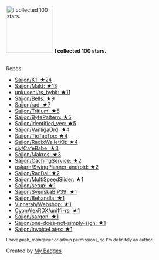 <img src="https://my-badges.github.io/my-badges/stars-100.png" alt="I collected 100 stars." title="I collected 100 stars." width="128">
<strong>I collected 100 stars.</strong>
<br><br>

Repos:

* <a href="https://github.com/Sajjon/K1">Sajjon/K1: ★24</a>
* <a href="https://github.com/Sajjon/Makt">Sajjon/Makt: ★13</a>
* <a href="https://github.com/unkuseni/rs_bybit">unkuseni/rs_bybit: ★11</a>
* <a href="https://github.com/Sajjon/Bells">Sajjon/Bells: ★9</a>
* <a href="https://github.com/Sajjon/rad">Sajjon/rad: ★7</a>
* <a href="https://github.com/Sajjon/Tritium">Sajjon/Tritium: ★5</a>
* <a href="https://github.com/Sajjon/BytePattern">Sajjon/BytePattern: ★5</a>
* <a href="https://github.com/Sajjon/identified_vec">Sajjon/identified_vec: ★5</a>
* <a href="https://github.com/Sajjon/VanligaOrd">Sajjon/VanligaOrd: ★4</a>
* <a href="https://github.com/Sajjon/TicTacToe">Sajjon/TicTacToe: ★4</a>
* <a href="https://github.com/Sajjon/RadixWalletKit">Sajjon/RadixWalletKit: ★4</a>
* <a href="https://github.com/siy/CafeBabe">siy/CafeBabe: ★3</a>
* <a href="https://github.com/Sajjon/Makros">Sajjon/Makros: ★3</a>
* <a href="https://github.com/Sajjon/CachingService">Sajjon/CachingService: ★2</a>
* <a href="https://github.com/oskarh/SwingPlanner-android">oskarh/SwingPlanner-android: ★2</a>
* <a href="https://github.com/Sajjon/RadBal">Sajjon/RadBal: ★2</a>
* <a href="https://github.com/Sajjon/MultiSpeedSlider">Sajjon/MultiSpeedSlider: ★1</a>
* <a href="https://github.com/Sajjon/setup">Sajjon/setup: ★1</a>
* <a href="https://github.com/Sajjon/SvenskaBIP39">Sajjon/SvenskaBIP39: ★1</a>
* <a href="https://github.com/Sajjon/Behandla">Sajjon/Behandla: ★1</a>
* <a href="https://github.com/Vinnstah/Webshop">Vinnstah/Webshop: ★1</a>
* <a href="https://github.com/CyonAlexRDX/uniffi-rs">CyonAlexRDX/uniffi-rs: ★1</a>
* <a href="https://github.com/Sajjon/sargon">Sajjon/sargon: ★1</a>
* <a href="https://github.com/Sajjon/one-does-not-simply-sign">Sajjon/one-does-not-simply-sign: ★1</a>
* <a href="https://github.com/Sajjon/InvoiceLatex">Sajjon/InvoiceLatex: ★1</a>

<sup>I have push, maintainer or admin permissions, so I'm definitely an author.<sup>



Created by <a href="https://github.com/my-badges/my-badges">My Badges</a>